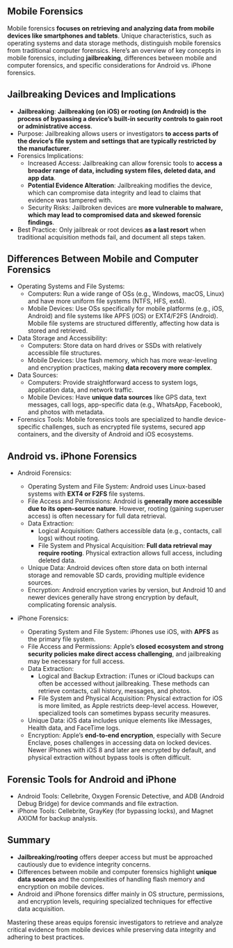 ## Mobile Forensics
Mobile forensics **focuses on retrieving and analyzing data from mobile devices like smartphones and tablets**. Unique characteristics, such as operating systems and data storage methods, distinguish mobile forensics from traditional computer forensics. Here’s an overview of key concepts in mobile forensics, including **jailbreaking**, differences between mobile and computer forensics, and specific considerations for Android vs. iPhone forensics.

## Jailbreaking Devices and Implications
  - **Jailbreaking**: **Jailbreaking (on iOS) or rooting (on Android) is the process of bypassing a device’s built-in security controls to gain root or administrative access**.
  - Purpose: Jailbreaking allows users or investigators **to access parts of the device’s file system and settings that are typically restricted by the manufacturer**.
  - Forensics Implications:
    - Increased Access: Jailbreaking can allow forensic tools to **access a broader range of data, including system files, deleted data, and app data**.
    - **Potential Evidence Alteration**: Jailbreaking modifies the device, which can compromise data integrity and lead to claims that evidence was tampered with.
    - Security Risks: Jailbroken devices are **more vulnerable to malware, which may lead to compromised data and skewed forensic findings**.
  - Best Practice: Only jailbreak or root devices **as a last resort** when traditional acquisition methods fail, and document all steps taken.

## Differences Between Mobile and Computer Forensics
  - Operating Systems and File Systems:
    - Computers: Run a wide range of OSs (e.g., Windows, macOS, Linux) and have more uniform file systems (NTFS, HFS, ext4).
    - Mobile Devices: Use OSs specifically for mobile platforms (e.g., iOS, Android) and file systems like APFS (iOS) or EXT4/F2FS (Android). Mobile file systems are structured differently, affecting how data is stored and retrieved.
  - Data Storage and Accessibility:
    - Computers: Store data on hard drives or SSDs with relatively accessible file structures.
    - Mobile Devices: Use flash memory, which has more wear-leveling and encryption practices, making **data recovery more complex**.
  - Data Sources:
    - Computers: Provide straightforward access to system logs, application data, and network traffic.
    - Mobile Devices: Have **unique data sources** like GPS data, text messages, call logs, app-specific data (e.g., WhatsApp, Facebook), and photos with metadata.
  - Forensics Tools: Mobile forensics tools are specialized to handle device-specific challenges, such as encrypted file systems, secured app containers, and the diversity of Android and iOS ecosystems.

## Android vs. iPhone Forensics
  - Android Forensics:
    - Operating System and File System: Android uses Linux-based systems with **EXT4 or F2FS** file systems.
    - File Access and Permissions: Android is **generally more accessible due to its open-source nature**. However, rooting (gaining superuser access) is often necessary for full data retrieval.
    - Data Extraction:
      - Logical Acquisition: Gathers accessible data (e.g., contacts, call logs) without rooting.
      - File System and Physical Acquisition: **Full data retrieval may require rooting**. Physical extraction allows full access, including deleted data.
    - Unique Data: Android devices often store data on both internal storage and removable SD cards, providing multiple evidence sources.
    - Encryption: Android encryption varies by version, but Android 10 and newer devices generally have strong encryption by default, complicating forensic analysis.

  - iPhone Forensics:
    - Operating System and File System: iPhones use iOS, with **APFS** as the primary file system.
    - File Access and Permissions: Apple’s **closed ecosystem and strong security policies make direct access challenging**, and jailbreaking may be necessary for full access.
    - Data Extraction:
      - Logical and Backup Extraction: iTunes or iCloud backups can often be accessed without jailbreaking. These methods can retrieve contacts, call history, messages, and photos.
      - File System and Physical Acquisition: Physical extraction for iOS is more limited, as Apple restricts deep-level access. However, specialized tools can sometimes bypass security measures.
    - Unique Data: iOS data includes unique elements like iMessages, Health data, and FaceTime logs.
    - Encryption: Apple’s **end-to-end encryption**, especially with Secure Enclave, poses challenges in accessing data on locked devices. Newer iPhones with iOS 8 and later are encrypted by default, and physical extraction without bypass tools is often difficult.

## Forensic Tools for Android and iPhone
  - Android Tools: Cellebrite, Oxygen Forensic Detective, and ADB (Android Debug Bridge) for device commands and file extraction.
  - iPhone Tools: Cellebrite, GrayKey (for bypassing locks), and Magnet AXIOM for backup analysis.

## Summary
  - **Jailbreaking/rooting** offers deeper access but must be approached cautiously due to evidence integrity concerns.
  - Differences between mobile and computer forensics highlight **unique data sources** and the complexities of handling flash memory and encryption on mobile devices.
  - Android and iPhone forensics differ mainly in OS structure, permissions, and encryption levels, requiring specialized techniques for effective data acquisition.

Mastering these areas equips forensic investigators to retrieve and analyze critical evidence from mobile devices while preserving data integrity and adhering to best practices.